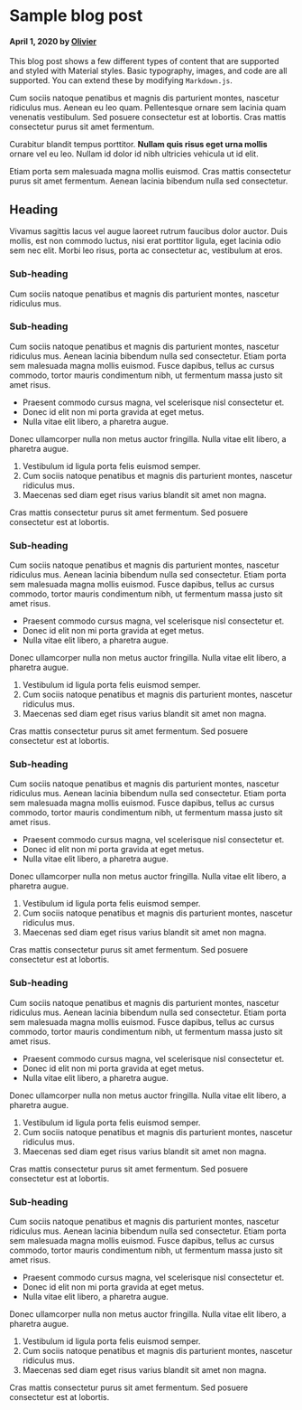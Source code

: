 # Sample blog post

#### April 1, 2020 by [Olivier](/)

This blog post shows a few different types of content that are supported and styled with
Material styles. Basic typography, images, and code are all supported.
You can extend these by modifying `Markdown.js`.

Cum sociis natoque penatibus et magnis dis parturient montes, nascetur ridiculus mus.
Aenean eu leo quam. Pellentesque ornare sem lacinia quam venenatis vestibulum.
Sed posuere consectetur est at lobortis. Cras mattis consectetur purus sit amet fermentum.

Curabitur blandit tempus porttitor. **Nullam quis risus eget urna mollis** ornare vel eu leo.
Nullam id dolor id nibh ultricies vehicula ut id elit.

Etiam porta sem malesuada magna mollis euismod. Cras mattis consectetur purus sit amet fermentum.
Aenean lacinia bibendum nulla sed consectetur.

## Heading

Vivamus sagittis lacus vel augue laoreet rutrum faucibus dolor auctor.
Duis mollis, est non commodo luctus, nisi erat porttitor ligula, eget lacinia odio sem nec elit.
Morbi leo risus, porta ac consectetur ac, vestibulum at eros.

### Sub-heading

Cum sociis natoque penatibus et magnis dis parturient montes, nascetur ridiculus mus.

### Sub-heading

Cum sociis natoque penatibus et magnis dis parturient montes, nascetur ridiculus mus.
Aenean lacinia bibendum nulla sed consectetur. Etiam porta sem malesuada magna mollis euismod.
Fusce dapibus, tellus ac cursus commodo, tortor mauris condimentum nibh, ut fermentum massa justo
sit amet risus.

- Praesent commodo cursus magna, vel scelerisque nisl consectetur et.
- Donec id elit non mi porta gravida at eget metus.
- Nulla vitae elit libero, a pharetra augue.

Donec ullamcorper nulla non metus auctor fringilla. Nulla vitae elit libero, a pharetra augue.

1.  Vestibulum id ligula porta felis euismod semper.
2.  Cum sociis natoque penatibus et magnis dis parturient montes, nascetur ridiculus mus.
3.  Maecenas sed diam eget risus varius blandit sit amet non magna.

Cras mattis consectetur purus sit amet fermentum. Sed posuere consectetur est at lobortis.


### Sub-heading

Cum sociis natoque penatibus et magnis dis parturient montes, nascetur ridiculus mus.
Aenean lacinia bibendum nulla sed consectetur. Etiam porta sem malesuada magna mollis euismod.
Fusce dapibus, tellus ac cursus commodo, tortor mauris condimentum nibh, ut fermentum massa justo
sit amet risus.

- Praesent commodo cursus magna, vel scelerisque nisl consectetur et.
- Donec id elit non mi porta gravida at eget metus.
- Nulla vitae elit libero, a pharetra augue.

Donec ullamcorper nulla non metus auctor fringilla. Nulla vitae elit libero, a pharetra augue.

1.  Vestibulum id ligula porta felis euismod semper.
2.  Cum sociis natoque penatibus et magnis dis parturient montes, nascetur ridiculus mus.
3.  Maecenas sed diam eget risus varius blandit sit amet non magna.

Cras mattis consectetur purus sit amet fermentum. Sed posuere consectetur est at lobortis.
### Sub-heading

Cum sociis natoque penatibus et magnis dis parturient montes, nascetur ridiculus mus.
Aenean lacinia bibendum nulla sed consectetur. Etiam porta sem malesuada magna mollis euismod.
Fusce dapibus, tellus ac cursus commodo, tortor mauris condimentum nibh, ut fermentum massa justo
sit amet risus.

- Praesent commodo cursus magna, vel scelerisque nisl consectetur et.
- Donec id elit non mi porta gravida at eget metus.
- Nulla vitae elit libero, a pharetra augue.

Donec ullamcorper nulla non metus auctor fringilla. Nulla vitae elit libero, a pharetra augue.

1.  Vestibulum id ligula porta felis euismod semper.
2.  Cum sociis natoque penatibus et magnis dis parturient montes, nascetur ridiculus mus.
3.  Maecenas sed diam eget risus varius blandit sit amet non magna.

Cras mattis consectetur purus sit amet fermentum. Sed posuere consectetur est at lobortis.
### Sub-heading

Cum sociis natoque penatibus et magnis dis parturient montes, nascetur ridiculus mus.
Aenean lacinia bibendum nulla sed consectetur. Etiam porta sem malesuada magna mollis euismod.
Fusce dapibus, tellus ac cursus commodo, tortor mauris condimentum nibh, ut fermentum massa justo
sit amet risus.

- Praesent commodo cursus magna, vel scelerisque nisl consectetur et.
- Donec id elit non mi porta gravida at eget metus.
- Nulla vitae elit libero, a pharetra augue.

Donec ullamcorper nulla non metus auctor fringilla. Nulla vitae elit libero, a pharetra augue.

1.  Vestibulum id ligula porta felis euismod semper.
2.  Cum sociis natoque penatibus et magnis dis parturient montes, nascetur ridiculus mus.
3.  Maecenas sed diam eget risus varius blandit sit amet non magna.

Cras mattis consectetur purus sit amet fermentum. Sed posuere consectetur est at lobortis.
### Sub-heading

Cum sociis natoque penatibus et magnis dis parturient montes, nascetur ridiculus mus.
Aenean lacinia bibendum nulla sed consectetur. Etiam porta sem malesuada magna mollis euismod.
Fusce dapibus, tellus ac cursus commodo, tortor mauris condimentum nibh, ut fermentum massa justo
sit amet risus.

- Praesent commodo cursus magna, vel scelerisque nisl consectetur et.
- Donec id elit non mi porta gravida at eget metus.
- Nulla vitae elit libero, a pharetra augue.

Donec ullamcorper nulla non metus auctor fringilla. Nulla vitae elit libero, a pharetra augue.

1.  Vestibulum id ligula porta felis euismod semper.
2.  Cum sociis natoque penatibus et magnis dis parturient montes, nascetur ridiculus mus.
3.  Maecenas sed diam eget risus varius blandit sit amet non magna.

Cras mattis consectetur purus sit amet fermentum. Sed posuere consectetur est at lobortis.